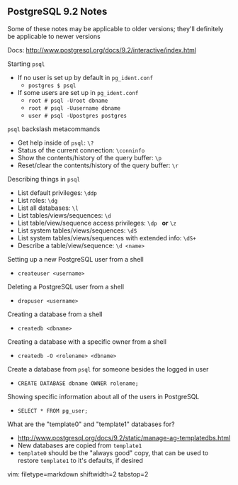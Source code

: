## PostgreSQL 9.2 Notes ##

Some of these notes may be applicable to older versions; they'll definitely be
applicable to newer versions

Docs: http://www.postgresql.org/docs/9.2/interactive/index.html

Starting `psql`
- If no user is set up by default in `pg_ident.conf`
  - `postgres $ psql`
- If some users are set up in `pg_ident.conf`
  - `root # psql -Uroot dbname`
  - `root # psql -Uusername dbname`
  - `user # psql -Upostgres postgres`

`psql` backslash metacommands
- Get help inside of `psql`: `\? `
- Status of the current connection: `\conninfo`
- Show the contents/history of the query buffer: ` \p `
- Reset/clear the contents/history of the query buffer: ` \r `

Describing things in `psql`
- List default privileges: `\ddp `
- List roles: `\dg `
- List all databases: ` \l `
- List tables/views/sequences: `\d `
- List table/view/sequence access privileges: `\dp ` **or** ` \z `
- List system tables/views/sequences: `\dS `
- List system tables/views/sequences with extended info: `\dS+ `
- Describe a table/view/sequence: `\d <name> `

Setting up a new PostgreSQL user from a shell
- `createuser <username>`

Deleting a PostgreSQL user from a shell
- `dropuser <username>`

Creating a database from a shell
- `createdb <dbname>`

Creating a database with a specific owner from a shell
- `createdb -O <rolename> <dbname>`

Create a database from `psql` for someone besides the logged in user
- `CREATE DATABASE dbname OWNER rolename;`

Showing specific information about all of the users in PostgreSQL
- `SELECT * FROM pg_user;`

What are the "template0" and "template1" databases for?
- http://www.postgresql.org/docs/9.2/static/manage-ag-templatedbs.html
- New databases are copied from `template1`
- `template0` should be the "always good" copy, that can be used to restore
  `template1` to it's defaults, if desired

vim: filetype=markdown shiftwidth=2 tabstop=2
